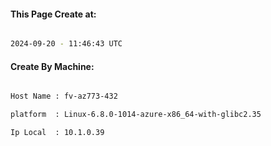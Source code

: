 
   
#### This Page Create at:

```bash

2024-09-20 - 11:46:43 UTC

```

#### Create By Machine:

```bash

Host Name : fv-az773-432

platform  : Linux-6.8.0-1014-azure-x86_64-with-glibc2.35

Ip Local  : 10.1.0.39

```

